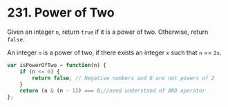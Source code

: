 # 231. Power of Two

Given an integer `n`, return `true` if it is a power of two. Otherwise, return `false`.

An integer `n` is a power of two, if there exists an integer `x` such that `n` == `2x`.
```js
var isPowerOfTwo = function(n) {
    if (n <= 0) {
        return false; // Negative numbers and 0 are not powers of 2
    }
    return (n & (n - 1)) === 0;//need understand of AND operator
};
```